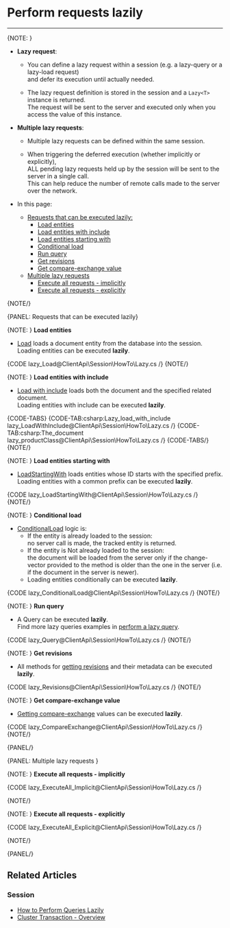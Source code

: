 # Perform requests lazily

---

{NOTE: }

* __Lazy request__:  

  * You can define a lazy request within a session (e.g. a lazy-query or a lazy-load request)  
    and defer its execution until actually needed.

  * The lazy request definition is stored in the session and a `Lazy<T>` instance is returned.  
    The request will be sent to the server and executed only when you access the value of this instance.  
  
* __Multiple lazy requests__:  

  * Multiple lazy requests can be defined within the same session.

  * When triggering the deferred execution (whether implicitly or explicitly),  
    ALL pending lazy requests held up by the session will be sent to the server in a single call.  
    This can help reduce the number of remote calls made to the server over the network.  

* In this page:
    * [Requests that can be executed lazily:](../../../client-api/session/how-to/perform-operations-lazily#requests-that-can-be-executed-lazily)
        * [Load entities](../../../client-api/session/how-to/perform-operations-lazily#loadEntities)
        * [Load entities with include](../../../client-api/session/how-to/perform-operations-lazily#loadWithInclude)
        * [Load entities starting with](../../../client-api/session/how-to/perform-operations-lazily#loadStartingWith)
        * [Conditional load](../../../client-api/session/how-to/perform-operations-lazily#conditionalLoad)
        * [Run query](../../../client-api/session/how-to/perform-operations-lazily#runQuery)
        * [Get revisions](../../../client-api/session/how-to/perform-operations-lazily#getRevisions)
        * [Get compare-exchange value](../../../client-api/session/how-to/perform-operations-lazily#getCompareExchange)
    * [Multiple lazy requests](../../../client-api/session/how-to/perform-operations-lazily#multiple-lazy-requests)
        * [Execute all requests - implicitly](../../../client-api/session/how-to/perform-operations-lazily#implicit)
        * [Execute all requests - explicitly](../../../client-api/session/how-to/perform-operations-lazily#explicit)

{NOTE/}

{PANEL: Requests that can be executed lazily}

{NOTE: }
<a id="loadEntities" /> __Load entities__

* [Load](../../../client-api/session/loading-entities#load) loads a document entity from the database into the session.  
  Loading entities can be executed __lazily__.   

{CODE lazy_Load@ClientApi\Session\HowTo\Lazy.cs /}
{NOTE/}

{NOTE: }
<a id="loadWithInclude" /> __Load entities with include__

* [Load with include](../../../client-api/session/loading-entities#load-with-includes) loads both the document and the specified related document.    
  Loading entities with include can be executed __lazily__.

{CODE-TABS}
{CODE-TAB:csharp:Lazy_load_with_include lazy_LoadWithInclude@ClientApi\Session\HowTo\Lazy.cs /}
{CODE-TAB:csharp:The_document lazy_productClass@ClientApi\Session\HowTo\Lazy.cs /}
{CODE-TABS/}
{NOTE/}

{NOTE: }
<a id="loadStartingWith" /> __Load entities starting with__

* [LoadStartingWith](../../../client-api/session/loading-entities#loadstartingwith) loads entities whose ID starts with the specified prefix.  
  Loading entities with a common prefix can be executed __lazily__.

{CODE lazy_LoadStartingWith@ClientApi\Session\HowTo\Lazy.cs /}
{NOTE/}

{NOTE: }
<a id="conditionalLoad" /> __Conditional load__

* [ConditionalLoad](../../../client-api/session/loading-entities#conditionalload) logic is: 
  * If the entity is already loaded to the session:  
    no server call is made, the tracked entity is returned.    
  * If the entity is Not already loaded to the session:  
    the document will be loaded from the server only if the change-vector provided to the method is older than the one in the server
    (i.e. if the document in the server is newer).
  * Loading entities conditionally can be executed __lazily__.  

{CODE lazy_ConditionalLoad@ClientApi\Session\HowTo\Lazy.cs /}
{NOTE/}

{NOTE: }
<a id="runQuery" /> __Run query__

* A Query can be executed __lazily__.  
  Find more lazy queries examples in [perform a lazy query](../../../client-api/session/querying/how-to-perform-queries-lazily).

{CODE lazy_Query@ClientApi\Session\HowTo\Lazy.cs /}
{NOTE/}

{NOTE: }
<a id="getRevisions" /> __Get revisions__

* All methods for [getting revisions](../../../client-api/session/revisions/loading#revisions-loading-revisions) and their metadata can be executed __lazily__.

{CODE lazy_Revisions@ClientApi\Session\HowTo\Lazy.cs /}
{NOTE/}

{NOTE: }
<a id="getCompareExchange" /> __Get compare-exchange value__

* [Getting compare-exchange](../../../client-api/session/cluster-transaction/compare-exchange#get-compare-exchange) values can be executed __lazily__.

{CODE lazy_CompareExchange@ClientApi\Session\HowTo\Lazy.cs /}
{NOTE/}

{PANEL/}

{PANEL: Multiple lazy requests }

{NOTE: }
<a id="implicit" /> __Execute all requests - implicitly__

{CODE lazy_ExecuteAll_Implicit@ClientApi\Session\HowTo\Lazy.cs /}

{NOTE/}

{NOTE: }
<a id="explicit" /> __Execute all requests - explicitly__

{CODE lazy_ExecuteAll_Explicit@ClientApi\Session\HowTo\Lazy.cs /}

{NOTE/}

{PANEL/}

## Related Articles

### Session

- [How to Perform Queries Lazily](../../../client-api/session/querying/how-to-perform-queries-lazily)
- [Cluster Transaction - Overview](../../../client-api/session/cluster-transaction/overview)
